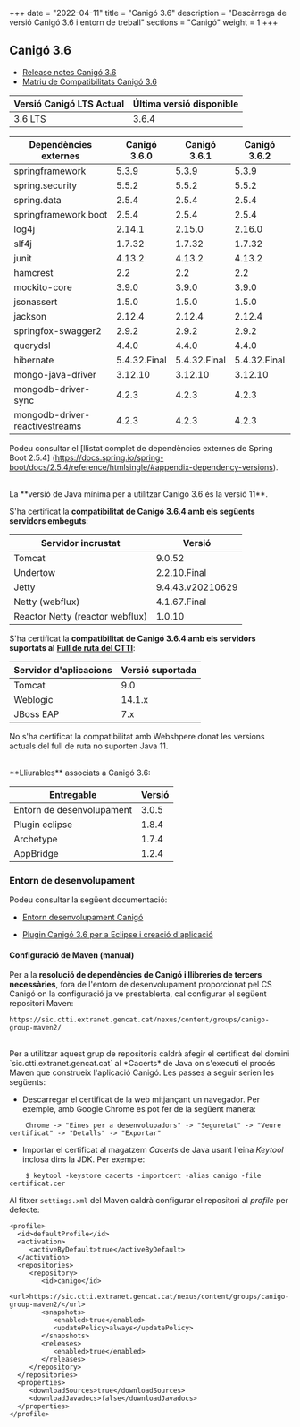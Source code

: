 +++
date        = "2022-04-11"
title       = "Canigó 3.6"
description = "Descàrrega de versió Canigó 3.6 i entorn de treball"
sections    = "Canigó"
weight     = 1
+++

## Canigó 3.6

- [Release notes Canigó 3.6](/canigo-download-related/release-notes-canigo-36)
- [Matriu de Compatibilitats Canigó 3.6](/canigo-download-related/matrius-compatibilitats/canigo-36)

|          Versió Canigó LTS Actual  |      Última versió disponible     |
|---------------------------------   |---------------------------------- |
|              3.6 LTS               |                3.6.4              |



|          Dependències externes       |      Canigó 3.6.0     |      Canigó 3.6.1     |      Canigó 3.6.2     |      Canigó 3.6.3     |      Canigó 3.6.4     |
|---------------------------------     |---------------------- |---------------------- |---------------------- |---------------------- |---------------------- |
| springframework                      |  5.3.9                |  5.3.9                |  5.3.9                |  5.3.9                |  5.3.18               |
| spring.security                      |  5.5.2                |  5.5.2                |  5.5.2                |  5.5.2                |  5.6.2                |
| spring.data                          |  2.5.4                |  2.5.4                |  2.5.4                |  2.5.4                |  2.5.4                |
| springframework.boot                 |  2.5.4                |  2.5.4                |  2.5.4                |  2.5.4                |  2.5.12               |
| log4j                                |  2.14.1               |  2.15.0               |  2.16.0               |  2.17.0               |  2.17.2               |
| slf4j                                |  1.7.32               |  1.7.32               |  1.7.32               |  1.7.32               |  1.7.36               |
| junit                                |  4.13.2               |  4.13.2               |  4.13.2               |  4.13.2               |  4.13.2               |
| hamcrest                             |  2.2                  |  2.2                  |  2.2                  |  2.2                  |  2.2                  |
| mockito-core                         |  3.9.0                |  3.9.0                |  3.9.0                |  3.9.0                |  3.9.0                |
| jsonassert                           |  1.5.0                |  1.5.0                |  1.5.0                |  1.5.0                |  1.5.0                |
| jackson                              |  2.12.4               |  2.12.4               |  2.12.4               |  2.12.4               |  2.13.2               |
| springfox-swagger2                   |  2.9.2                |  2.9.2                |  2.9.2                |  2.9.2                |  2.9.2                |
| querydsl                             |  4.4.0                |  4.4.0                |  4.4.0                |  4.4.0                |  4.4.0                |
| hibernate                            |  5.4.32.Final         |  5.4.32.Final         |  5.4.32.Final         |  5.4.32.Final         |  5.4.32.Final         |
| mongo-java-driver                    |  3.12.10              |  3.12.10              |  3.12.10              |  3.12.10              |  3.12.10              |
| mongodb-driver-sync                  |  4.2.3                |  4.2.3                |  4.2.3                |  4.2.3                |  4.2.3                |
| mongodb-driver-reactivestreams       |  4.2.3                |  4.2.3                |  4.2.3                |  4.2.3                |  4.2.3                |


Podeu consultar el [llistat complet de dependències externes de Spring Boot 2.5.4]
(https://docs.spring.io/spring-boot/docs/2.5.4/reference/htmlsingle/#appendix-dependency-versions).

<br/>
La **versió de Java mínima per a utilitzar Canigó 3.6 és la versió 11**.

S'ha certificat la **compatibilitat de Canigó 3.6.4 amb els següents servidors embeguts**:

|      Servidor incrustat             |                   Versió           |
|---------------------------------    |---------------------------------   |
|  Tomcat                             |         9.0.52                     |
|  Undertow                           |         2.2.10.Final               |
|  Jetty                              |         9.4.43.v20210629           |
|  Netty (webflux)                    |         4.1.67.Final               |
|  Reactor Netty (reactor webflux)    |         1.0.10                     |

S'ha certificat la **compatibilitat de Canigó 3.6.4 amb els servidors suportats al**
[**Full de ruta del CTTI**](https://qualitat.solucions.gencat.cat/estandards/estandard-full-ruta-programari/):

|     	Servidor d'aplicacions		|      		Versió suportada     	|
|--------------------------------- 	|--------------------------------- 	|
|  Tomcat					        |         9.0   	             	|
|  Weblogic				          	|         14.1.x               		|
|  JBoss EAP       					|         7.x        			    |

No s'ha certificat la compatibilitat amb Webshpere donat les versions actuals del full de ruta no suporten Java 11.

<br/>
**Lliurables** associats a Canigó 3.6:

|          Entregable         |     Versió           |
|-------------------          |-------------------   |
| Entorn de desenvolupament   |                3.0.5 |
| Plugin eclipse              |                1.8.4 |
| Archetype                   |                1.7.4 |
| AppBridge                   |                1.2.4 |

### Entorn de desenvolupament

Podeu consultar la següent documentació:

- [Entorn desenvolupament Canigó](/canigo/entorn-desenvolupament/)

- [Plugin Canigó 3.6 per a Eclipse i creació d'aplicació](/canigo-download-related/plugin-canigo)

#### Configuració de Maven (manual)

Per a la **resolució de dependències de Canigó i llibreries de tercers necessàries**, fora de l'entorn de desenvolupament
proporcionat pel CS Canigó on la configuració ja ve prestablerta, cal configurar el següent repositori Maven:

```
https://sic.ctti.extranet.gencat.cat/nexus/content/groups/canigo-group-maven2/
```

<br/>
Per a utilitzar aquest grup de repositoris caldrà afegir el certificat del domini `sic.ctti.extranet.gencat.cat`
al *Cacerts* de Java on s'executi el procés Maven que construeix l'aplicació Canigó.
Les passes a seguir serien les següents:

* Descarregar el certificat de la web mitjançant un navegador. Per exemple, amb Google Chrome es pot fer de la següent manera:
```
    Chrome -> "Eines per a desenvolupadors" -> "Seguretat" -> "Veure certificat" -> "Detalls" -> "Exportar"
```
* Importar el certificat al magatzem *Cacerts* de Java usant l'eina *Keytool* inclosa dins la JDK. Per exemple:
```
    $ keytool -keystore cacerts -importcert -alias canigo -file certificat.cer
```

Al fitxer `settings.xml` del Maven caldrà configurar el repositori al _profile_ per defecte:

```
<profile>
  <id>defaultProfile</id>
  <activation>
     <activeByDefault>true</activeByDefault>
  </activation>
  <repositories>
     <repository>
        <id>canigo</id>
        <url>https://sic.ctti.extranet.gencat.cat/nexus/content/groups/canigo-group-maven2/</url>
        <snapshots>
           <enabled>true</enabled>
           <updatePolicy>always</updatePolicy>
        </snapshots>
        <releases>
           <enabled>true</enabled>
        </releases>
     </repository>
  </repositories>
  <properties>
     <downloadSources>true</downloadSources>
     <downloadJavadocs>false</downloadJavadocs>
  </properties>
</profile>
```